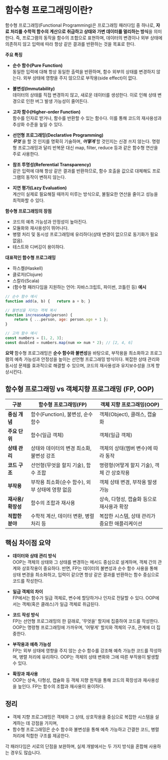 # 함수형 프로그래밍이란? 
함수형 프로그래밍(Functional Programming)은 프로그래밍 패러다임 중 하나로, **자료 처리를 수학적 함수의 계산으로 취급하고 상태와 가변 데이터를 멀리하는 방식**을 의미한다. 즉, 프로그램의 동작을 함수의 조합으로 표현하며, 데이터의 변경이나 외부 상태에 의존하지 않고 입력에 따라 항상 같은 결과를 반환하는 것을 목표로 한다.

**주요 특징**
- **순수 함수(Pure Function)**  
    동일한 입력에 대해 항상 동일한 출력을 반환하며, 함수 외부의 상태를 변경하지 않는다. 외부 상태에 영향을 주지 않으므로 부작용(side effect)이 없다.
    
- **불변성(Immutability)**  
    데이터의 상태를 직접 변경하지 않고, 새로운 데이터를 생성한다. 이로 인해 상태 변경으로 인한 버그 발생 가능성이 줄어든다.
    
- **고차 함수(Higher-order Function)**  
    함수를 인자로 받거나, 함수를 반환할 수 있는 함수다. 이를 통해 코드의 재사용성과 추상화 수준을 높일 수 있다.
    
- **선언형 프로그래밍(Declarative Programming)**  
    **_무엇_** 을 할 것 인지를 명확히 기술하며, **_어떻게_** 할 것인지는 신경 쓰지 않는다. 명령형 프로그래밍과 달리 반복문 대신 map, filter, reduce 등과 같은 함수형 연산을 주로 사용한다.
    
- **참조 투명성(Referential Transparency)**  
    같은 입력에 대해 항상 같은 결과를 반환하므로, 함수 호출을 값으로 대체해도 프로그램의 동작이 변하지 않는다.
    
- **지연 평가(Lazy Evaluation)**  
    계산이 실제로 필요해질 때까지 미루는 방식으로, 불필요한 연산을 줄이고 성능을 최적화할 수 있다.
    
**함수형 프로그래밍의 장점**
- 코드의 예측 가능성과 안정성이 높아진다.
- 모듈화와 재사용성이 뛰어나다.
- 병렬 처리 및 동시성 프로그래밍에 유리하다(상태 변경이 없으므로 동기화가 필요 없음).
- 테스트와 디버깅이 용이하다.

**대표적인 함수형 프로그래밍**
- 하스켈(Haskell)
- 클로저(Clojure)
- 스칼라(Scala)
- (함수형 패러다임을 지원하는 언어: 자바스크립트, 파이썬, 코틀린 등)
**예시**

```javascript
// 순수 함수 예시 
function add(a, b) {   return a + b; } 

// 불변성을 지키는 객체 복사 
function increaseAge(person) {   
	return { ...person, age: person.age + 1 }; 
} 

// 고차 함수 예시 
const numbers = [1, 2, 3]; 
const doubled = numbers.map(num => num * 2); // [2, 4, 6]

```


**요약**
함수형 프로그래밍은 **순수 함수와 불변성**을 바탕으로, 부작용을 최소화하고 프로그램의 예측 가능성과 안정성을 높이는 선언형 프로그래밍 방식이다. 복잡한 상태 관리와 동시성 문제를 효과적으로 해결할 수 있으며, 코드의 재사용성과 유지보수성을 크게 향상시킨다.

## 함수형 프로그래밍 vs 객체지향 프로그래밍 (FP, OOP)

| 구분          | 함수형 프로그래밍(FP)                | 객체 지향 프로그래밍(OOP)           |
| ----------- | ---------------------------- | -------------------------- |
| **중심 개념**   | 함수(Function), 불변성, 순수 함수     | 객체(Object), 클래스, 캡슐화       |
| **주요 단위**   | 함수(일급 객체)                    | 객체(일급 객체)                  |
| **상태 관리**   | 상태와 데이터의 변경 최소화, 불변성 강조      | 객체의 상태(멤버 변수)에 따라 동작       |
| **코드 구조**   | 선언형(무엇을 할지 기술), 함수 조합        | 명령형(어떻게 할지 기술), 객체 간 상호작용  |
| **부작용**     | 부작용 최소화(순수 함수), 외부 상태에 영향 없음 | 객체 상태 변경, 부작용 발생 가능        |
| **재사용/확장성** | 함수의 조합과 재사용                  | 상속, 다형성, 캡슐화 등으로 재사용과 확장   |
| **적합한 분야**  | 수학적 계산, 데이터 변환, 병렬 처리 등      | 복잡한 시스템, 상태 관리가 중요한 애플리케이션 |
## **핵심 차이점 요약**

- **데이터와 상태 관리 방식**  
    OOP는 객체의 상태와 그 상태를 변경하는 메서드 중심으로 설계하며, 객체 간의 관계와 상호작용이 중요하다. 반면, FP는 데이터의 불변성과 순수 함수 사용을 통해 상태 변경을 최소화하고, 입력이 같으면 항상 같은 결과를 반환하는 함수 중심으로 코드를 작성한다.
    
- **일급 객체의 차이**  
    FP에서는 함수가 일급 객체로, 변수에 할당하거나 인자로 전달할 수 있다. OOP에서는 객체(혹은 클래스)가 일급 객체로 취급된다.
    
- **코드 작성 방식**  
    FP는 선언형 프로그래밍의 한 갈래로, '무엇을' 할지에 집중하여 코드를 작성한다. OOP는 명령형 프로그래밍에 가까우며, '어떻게' 할지와 객체의 구조, 관계에 더 집중한다.
    
- **부작용과 예측 가능성**  
    FP는 외부 상태에 영향을 주지 않는 순수 함수를 강조해 예측 가능한 코드를 작성하며, 병렬 처리에 유리하다. OOP는 객체의 상태 변화와 그에 따른 부작용이 발생할 수 있다.
    
- **확장과 재사용**  
    OOP는 상속, 다형성, 캡슐화 등 객체 지향 원칙을 통해 코드의 확장성과 재사용성을 높인다. FP는 함수의 조합과 재사용이 용이하다.
    

## **정리**
- 객체 지향 프로그래밍은 객체와 그 상태, 상호작용을 중심으로 복잡한 시스템을 설계하는 데 강점을 가지며,
- 함수형 프로그래밍은 순수 함수와 불변성을 통해 예측 가능하고 간결한 코드, 병렬 처리에 적합한 구조를 제공한다.

각 패러다임은 서로의 단점을 보완하며, 실제 개발에서는 두 가지 방식을 혼합해 사용하는 경우도 많습니다.